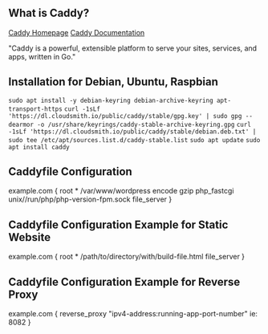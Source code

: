 ## What is Caddy?

[Caddy Homepage](https://caddyserver.com/)
[Caddy Documentation](https://caddyserver.com/docs/)

"Caddy is a powerful, extensible platform to serve your sites, services, and apps, written in Go."

## Installation for Debian, Ubuntu, Raspbian

`sudo apt install -y debian-keyring debian-archive-keyring apt-transport-https`
`curl -1sLf 'https://dl.cloudsmith.io/public/caddy/stable/gpg.key' | sudo gpg --dearmor -o /usr/share/keyrings/caddy-stable-archive-keyring.gpg`
`curl -1sLf 'https://dl.cloudsmith.io/public/caddy/stable/debian.deb.txt' | sudo tee /etc/apt/sources.list.d/caddy-stable.list`
`sudo apt update`
`sudo apt install caddy`

## Caddyfile Configuration

example.com {
	root * /var/www/wordpress
	encode gzip
	php_fastcgi unix//run/php/php-version-fpm.sock
	file_server
}

## Caddyfile Configuration Example for Static Website

example.com {
	root * /path/to/directory/with/build-file.html
	file_server
}

## Caddyfile Configuration Example for Reverse Proxy

example.com {
	reverse_proxy "ipv4-address:running-app-port-number" ie: 8082
}

